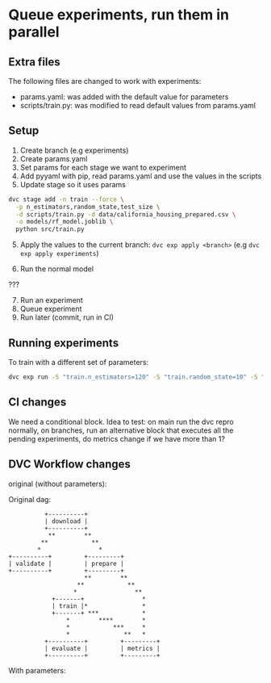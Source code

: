 # Queue experiments, run them in parallel

## Extra files

The following files are changed to work with experiments:
- params.yaml: was added with the default value for parameters
- scripts/train.py: was modified to read default values from params.yaml

## Setup

1. Create branch (e.g experiments)
1. Create params.yaml
2. Set params for each stage we want to experiment
3. Add pyyaml with pip, read params.yaml and use the values in the scripts
4. Update stage so it uses params

```bash
dvc stage add -n train --force \
  -p n_estimators,random_state,test_size \
  -d scripts/train.py -d data/california_housing_prepared.csv \
  -o models/rf_model.joblib \
  python src/train.py
```

5. Apply the values to the current branch: `dvc exp apply <branch>` (e.g `dvc exp apply experiments`)

6. Run the normal model

???

7. Run an experiment
8. Queue experiment
9. Run later (commit, run in CI)

## Running experiments

To train with a different set of parameters:

```bash
dvc exp run -S "train.n_estimators=120" -S "train.random_state=10" -S "train.test_size=0.3
```

## CI changes

We need a conditional block. Idea to test: on main run the dvc repro normally, on branches, run an alternative block that executes all the pending experiments, do metrics change if we have more than 1?

## DVC Workflow changes

original (without parameters):

Original dag:

```
          +----------+
          | download |
          +----------+
           **        **
         **            **
        *                *
+----------+         +---------+
| validate |         | prepare |
+----------+         +---------+
                     **        **
                   **            **
                  *                **
            +-------+                *
            | train |*               *
            +-------+ ***            *
                *        ****        *
                *            ***     *
                *               **   *
          +----------+         +---------+
          | evaluate |         | metrics |
          +----------+         +---------+
```

With parameters:


